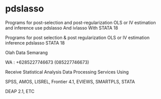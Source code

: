 # pdslasso
Programs for post-selection and post-regularization OLS or IV estimation and inference use pdslasso And ivlasso With STATA 18

Programs for post selection & post regularization OLS or IV estimation  inference pdslasso STATA 18

Olah Data Semarang

WA : +6285227746673 (085227746673)

Receive Statistical Analysis Data Processing Services Using

SPSS, AMOS, LISREL, Frontier 4.1, EVIEWS, SMARTPLS, STATA

DEAP 2.1, ETC
